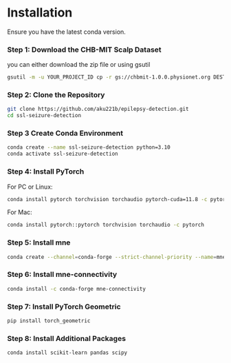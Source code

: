 # Installation 

Ensure you have the latest conda version.

### Step 1: Download the CHB-MIT Scalp Dataset 
you can either download the zip file or using gsutil
```bash
gsutil -m -u YOUR_PROJECT_ID cp -r gs://chbmit-1.0.0.physionet.org DESTINATION
```
### Step 2: Clone the Repository
```bash
git clone https://github.com/aku221b/epilepsy-detection.git
cd ssl-seizure-detection
```
### Step 3 Create Conda Environment
```bash
conda create --name ssl-seizure-detection python=3.10
conda activate ssl-seizure-detection
```
### Step 4: Install PyTorch
For PC or Linux:
```bash
conda install pytorch torchvision torchaudio pytorch-cuda=11.8 -c pytorch -c nvidia
```
For Mac:
```bash
conda install pytorch::pytorch torchvision torchaudio -c pytorch
```
### Step 5: Install mne
```bash
conda create --channel=conda-forge --strict-channel-priority --name=mne mne
```
### Step 6: Install mne-connectivity
```bash
conda install -c conda-forge mne-connectivity
```
### Step 7: Install PyTorch Geometric
```bash
pip install torch_geometric
```
### Step 8: Install Additional Packages
```bash
conda install scikit-learn pandas scipy
```

